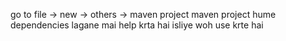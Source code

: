 go to file -> new -> others -> maven project
maven project hume dependencies lagane mai help krta hai isliye woh use krte hai

